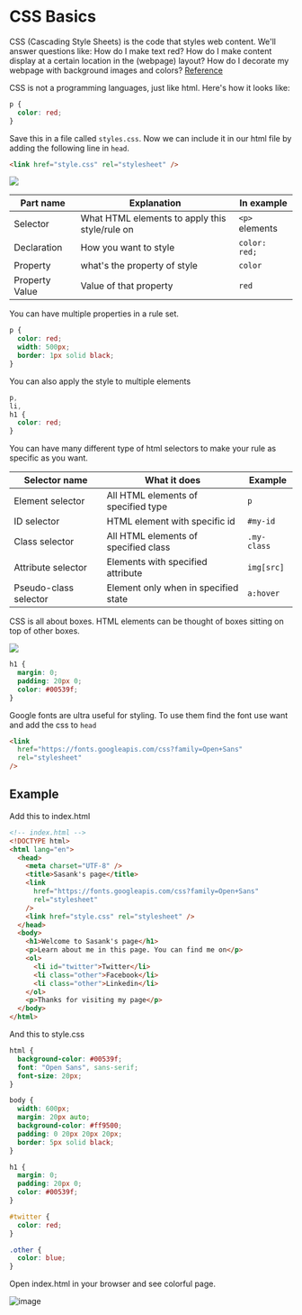 # CSS Basics

CSS (Cascading Style Sheets) is the code that styles web content. We'll answer questions like: How do I make text red? How do I make content display at a certain location in the (webpage) layout? How do I decorate my webpage with background images and colors? [Reference](https://developer.mozilla.org/en-US/docs/Learn/Getting_started_with_the_web/CSS_basics)

CSS is not a programming languages, just like html. Here's how it looks like:

```css
p {
  color: red;
}
```

Save this in a file called `styles.css`. Now we can include it in our html file by adding the following line in `head`.

```html
<link href="style.css" rel="stylesheet" />
```

![](https://developer.mozilla.org/en-US/docs/Learn/Getting_started_with_the_web/CSS_basics/css-declaration-small.png)

| Part name      | Explanation                                    | In example     |
| -------------- | ---------------------------------------------- | -------------- |
| Selector       | What HTML elements to apply this style/rule on | `<p>` elements |
| Declaration    | How you want to style                          | `color: red;`  |
| Property       | what's the property of style                   | `color`        |
| Property Value | Value of that property                         | `red`          |

You can have multiple properties in a rule set.

```css
p {
  color: red;
  width: 500px;
  border: 1px solid black;
}
```

You can also apply the style to multiple elements

```css
p,
li,
h1 {
  color: red;
}
```

You can have many different type of html selectors to make your rule as specific as you want.

| Selector name         | What it does                         | Example     |
| --------------------- | ------------------------------------ | ----------- |
| Element selector      | All HTML elements of specified type  | `p`         |
| ID selector           | HTML element with specific id        | `#my-id`    |
| Class selector        | All HTML elements of specified class | `.my-class` |
| Attribute selector    | Elements with specified attribute    | `img[src]`  |
| Pseudo-class selector | Element only when in specified state | `a:hover`   |

CSS is all about boxes. HTML elements can be thought of boxes sitting on top of other boxes.

![](https://developer.mozilla.org/en-US/docs/Learn/Getting_started_with_the_web/CSS_basics/box-model.png)

```css
h1 {
  margin: 0;
  padding: 20px 0;
  color: #00539f;
}
```

Google fonts are ultra useful for styling. To use them find the font use want and add the css to `head`

```html
<link
  href="https://fonts.googleapis.com/css?family=Open+Sans"
  rel="stylesheet"
/>
```

## Example

Add this to index.html

```html
<!-- index.html -->
<!DOCTYPE html>
<html lang="en">
  <head>
    <meta charset="UTF-8" />
    <title>Sasank's page</title>
    <link
      href="https://fonts.googleapis.com/css?family=Open+Sans"
      rel="stylesheet"
    />
    <link href="style.css" rel="stylesheet" />
  </head>
  <body>
    <h1>Welcome to Sasank's page</h1>
    <p>Learn about me in this page. You can find me on</p>
    <ol>
      <li id="twitter">Twitter</li>
      <li class="other">Facebook</li>
      <li class="other">Linkedin</li>
    </ol>
    <p>Thanks for visiting my page</p>
  </body>
</html>
```

And this to style.css

```css
html {
  background-color: #00539f;
  font: "Open Sans", sans-serif;
  font-size: 20px;
}

body {
  width: 600px;
  margin: 20px auto;
  background-color: #ff9500;
  padding: 0 20px 20px 20px;
  border: 5px solid black;
}

h1 {
  margin: 0;
  padding: 20px 0;
  color: #00539f;
}

#twitter {
  color: red;
}

.other {
  color: blue;
}
```

Open index.html in your browser and see colorful page.

![image](https://user-images.githubusercontent.com/9305875/121774005-5289d200-cb9d-11eb-9f93-0e0e238fff32.png)
